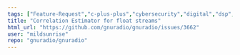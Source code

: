 ```yaml
---
tags: ["Feature-Request","c-plus-plus","cybersecurity","digital","dsp","gnu","gnuradio","hacktoberfest","python","radio","sdr","wireless"]
title: "Correlation Estimator for float streams"
html_url: "https://github.com/gnuradio/gnuradio/issues/3662"
user: "mildsunrise"
repo: "gnuradio/gnuradio"
---
```



